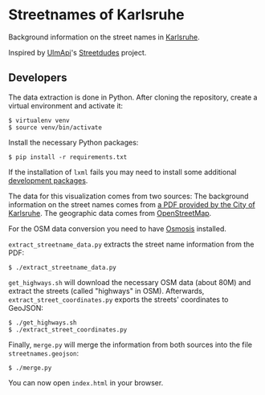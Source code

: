 Streetnames of Karlsruhe
========================
Background information on the street names in [Karlsruhe](https://en.wikipedia.org/wiki/Karlsruhe).

Inspired by [UlmApi](http://www.ulmapi.de)'s [Streetdudes](http://www.ulmapi.de/streetdudes/) project.


Developers
----------
The data extraction is done in Python. After cloning the repository, create a virtual environment
and activate it:

    $ virtualenv venv
    $ source venv/bin/activate

Install the necessary Python packages:

    $ pip install -r requirements.txt

If the installation of `lxml` fails you may need to install some additional
[development packages](https://stackoverflow.com/q/13019942/857390).

The data for this visualization comes from two sources: The background information on the street
names comes from
[a PDF provided by the City of Karlsruhe](http://www.karlsruhe.de/b3/bauen/tiefbau/strassenverkehr/strassennamenbuch.de).
The geographic data comes from [OpenStreetMap](http://www.openstreetmap.org).

For the OSM data conversion you need to have [Osmosis](http://wiki.openstreetmap.org/wiki/Osmosis) installed.

`extract_streetname_data.py` extracts the street name information from the PDF:

    $ ./extract_streetname_data.py

`get_highways.sh` will download the necessary OSM data (about 80M) and extract the streets
(called "highways" in OSM). Afterwards, `extract_street_coordinates.py` exports the streets'
coordinates to GeoJSON:

    $ ./get_highways.sh
    $ ./extract_street_coordinates.py

Finally, `merge.py` will merge the information from both sources into the file `streetnames.geojson`:

    $ ./merge.py

You can now open `index.html` in your browser.
